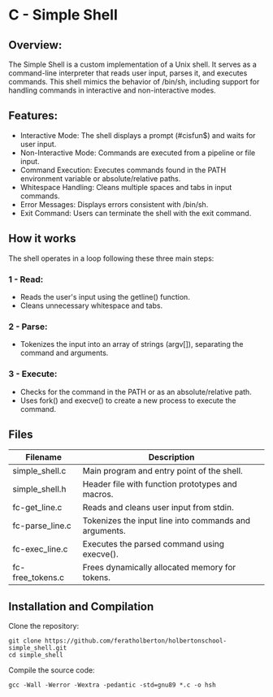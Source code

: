 # C - Simple Shell

## Overview:

The Simple Shell is a custom implementation of a Unix shell. It serves as a command-line interpreter that reads user input, parses it, and executes commands. This shell mimics the behavior of /bin/sh, including support for handling commands in interactive and non-interactive modes.


## Features:
- Interactive Mode: The shell displays a prompt (#cisfun$) and waits for user input.
- Non-Interactive Mode: Commands are executed from a pipeline or file input.
- Command Execution: Executes commands found in the PATH environment variable or absolute/relative paths.
- Whitespace Handling: Cleans multiple spaces and tabs in input commands.
- Error Messages: Displays errors consistent with /bin/sh.
- Exit Command: Users can terminate the shell with the exit command.

## How it works

The shell operates in a loop following these three main steps:
### 1 - Read:
- Reads the user's input using the getline() function.
- Cleans unnecessary whitespace and tabs.

### 2 - Parse:
- Tokenizes the input into an array of strings (argv[]), separating the command and arguments.

### 3 - Execute:
- Checks for the command in the PATH or as an absolute/relative path.
- Uses fork() and execve() to create a new process to execute the command.

## Files

| Filename | Description |
| -------- | ------- |
| simple_shell.c | Main program and entry point of the shell. |
| simple_shell.h | Header file with function prototypes and macros. |
| fc-get_line.c | Reads and cleans user input from stdin. |
| fc-parse_line.c | Tokenizes the input line into commands and arguments. |
| fc-exec_line.c | Executes the parsed command using execve(). |
| fc-free_tokens.c | Frees dynamically allocated memory for tokens. |


## Installation and Compilation

Clone the repository:
```
git clone https://github.com/feratholberton/holbertonschool-simple_shell.git
cd simple_shell
```

Compile the source code:
```
gcc -Wall -Werror -Wextra -pedantic -std=gnu89 *.c -o hsh
```
